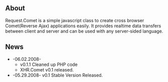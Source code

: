 ## About ##
Request.Comet is a simple javascript class to create cross browser Comet(Reverse Ajax) applications easily. It provides realtime data transfers between client and server and can be used with any server-sided language.

## News ##
  * -06.02.2008-
    * v0.1.1 Cleaned up PHP code
    * XHR.Comet v0.1 released.
  * -05.29.2008- v0.1 Stable Version Released.